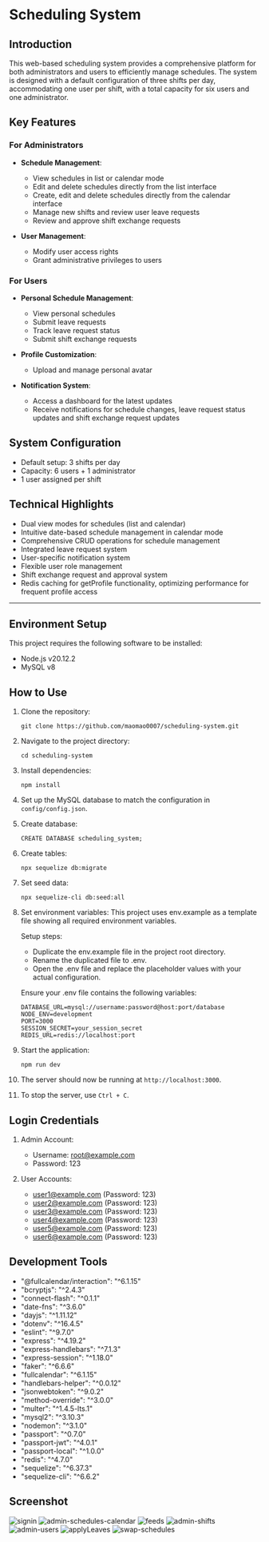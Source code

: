 # Scheduling System

## Introduction

This web-based scheduling system provides a comprehensive platform for both administrators and users to efficiently manage schedules. The system is designed with a default configuration of three shifts per day, accommodating one user per shift, with a total capacity for six users and one administrator.

## Key Features

### For Administrators

- **Schedule Management**: 
  - View schedules in list or calendar mode
  - Edit and delete schedules directly from the list interface
  - Create, edit and delete schedules directly from the calendar interface
  - Manage new shifts and review user leave requests
  - Review and approve shift exchange requests

- **User Management**:
  - Modify user access rights
  - Grant administrative privileges to users

### For Users

- **Personal Schedule Management**:
  - View personal schedules
  - Submit leave requests
  - Track leave request status
  - Submit shift exchange requests

- **Profile Customization**:
  - Upload and manage personal avatar

- **Notification System**:
  - Access a dashboard for the latest updates
  - Receive notifications for schedule changes, leave request status updates and shift exchange request updates

## System Configuration

- Default setup: 3 shifts per day
- Capacity: 6 users + 1 administrator
- 1 user assigned per shift

## Technical Highlights

- Dual view modes for schedules (list and calendar)
- Intuitive date-based schedule management in calendar mode
- Comprehensive CRUD operations for schedule management
- Integrated leave request system
- User-specific notification system
- Flexible user role management
- Shift exchange request and approval system
- Redis caching for getProfile functionality, optimizing performance for frequent profile access

---

## Environment Setup
This project requires the following software to be installed:
- Node.js v20.12.2
- MySQL v8

## How to Use
1. Clone the repository:
   ```shell
   git clone https://github.com/maomao0007/scheduling-system.git
   ```

2. Navigate to the project directory:
   ```shell
   cd scheduling-system
   ```

3. Install dependencies:
   ```shell
   npm install
   ```

4. Set up the MySQL database to match the configuration in `config/config.json`.

5. Create database:
   ```shell
   CREATE DATABASE scheduling_system;
   ```

6. Create tables:
   ```shell
   npx sequelize db:migrate
   ```

7. Set seed data:
   ```shell
   npx sequelize-cli db:seed:all
   ```

8. Set environment variables: This project uses env.example as a template file showing all required environment variables.
   
   Setup steps:
   - Duplicate the env.example file in the project root directory.
   - Rename the duplicated file to .env.
   - Open the .env file and replace the placeholder values with your actual configuration.

   Ensure your .env file contains the following variables:
   ```shell
   DATABASE_URL=mysql://username:password@host:port/database
   NODE_ENV=development
   PORT=3000
   SESSION_SECRET=your_session_secret
   REDIS_URL=redis://localhost:port
   ```

9. Start the application:
   ```shell
   npm run dev
   ```

10. The server should now be running at `http://localhost:3000`.

11. To stop the server, use `Ctrl + C`.

## Login Credentials

1. Admin Account:
   - Username: root@example.com
   - Password: 123

2. User Accounts:
   - user1@example.com (Password: 123)
   - user2@example.com (Password: 123)
   - user3@example.com (Password: 123)
   - user4@example.com (Password: 123)
   - user5@example.com (Password: 123)
   - user6@example.com (Password: 123)

## Development Tools
- "@fullcalendar/interaction": "^6.1.15"
- "bcryptjs": "^2.4.3"
- "connect-flash": "^0.1.1"
- "date-fns": "^3.6.0"
- "dayjs": "^1.11.12"
- "dotenv": "^16.4.5"
- "eslint": "^9.7.0"
- "express": "^4.19.2"
- "express-handlebars": "^7.1.3"
- "express-session": "^1.18.0"
- "faker": "^6.6.6"
- "fullcalendar": "^6.1.15"
- "handlebars-helper": "^0.0.12"
- "jsonwebtoken": "^9.0.2"
- "method-override": "^3.0.0"
- "multer": "^1.4.5-lts.1"
- "mysql2": "^3.10.3"
- "nodemon": "^3.1.0"
- "passport": "^0.7.0"
- "passport-jwt": "^4.0.1"
- "passport-local": "^1.0.0"
- "redis": "^4.7.0"
- "sequelize": "^6.37.3"
- "sequelize-cli": "^6.6.2"

## Screenshot
![signin](https://github.com/user-attachments/assets/ce8c06a8-80fb-4752-ad4c-172ce5b73603)
![admin-schedules-calendar](https://github.com/user-attachments/assets/7915cd88-511a-4e4c-9afd-bd61b1bfd9d8)
![feeds](https://github.com/user-attachments/assets/3f968c00-bddf-49d9-b851-8cb423d43668)
![admin-shifts](https://github.com/user-attachments/assets/02d927bd-a00e-4c21-8f17-08f3c7f0c8d8)
![admin-users](https://github.com/user-attachments/assets/36ee27a4-2e9a-4162-b722-1b79f99f3c20)
![applyLeaves](https://github.com/user-attachments/assets/b51a1f4d-0753-4ec5-99a9-2354f302ae8c)
![swap-schedules](https://github.com/user-attachments/assets/9133f7cf-7be9-41f5-b58b-0f56a1a40733)



